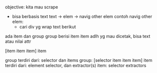 objective:
kita mau scrape
- bisa berbasis text
text -> elem -> navig other elem
contoh navig other elem:
  - cari div yg wrap text berikut


ada item dan group
group berisi item
item adlh yg mau dicetak, bisa text atau nilai attr

[item item item] item

group terdiri dari: selector dan items
group: [selector item item item]
item terdiri dari: element selector, dan extractor(s)
item: selector extractors


